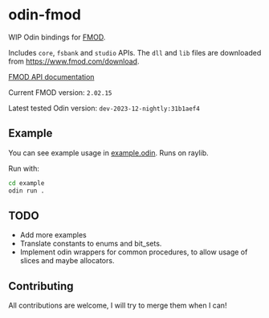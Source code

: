 # odin-fmod
WIP Odin bindings for [FMOD](https://www.fmod.com/).

Includes `core`, `fsbank` and `studio` APIs. The `dll` and `lib` files are downloaded from https://www.fmod.com/download.

[FMOD API documentation](https://www.fmod.com/docs/2.00/api/welcome.html)

Current FMOD version: `2.02.15`

Latest tested Odin version: `dev-2023-12-nightly:31b1aef4`

## Example
You can see example usage in [example.odin](example/example.odin). Runs on raylib.

Run with:
```cmd
cd example
odin run .
```

## TODO
- Add more examples
- Translate constants to enums and bit_sets.
- Implement odin wrappers for common procedures, to allow usage of slices and maybe allocators.

## Contributing
All contributions are welcome, I will try to merge them when I can!
